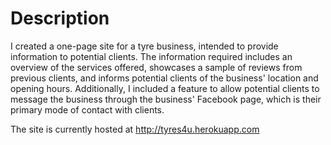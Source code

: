 # Description

I created a one-page site for a tyre business, intended to provide information to potential clients. The information required includes an overview of the services offered, showcases a sample of reviews from previous clients, and informs potential clients of the business' location and opening hours. Additionally, I included a feature to allow potential clients to message the business through the business' Facebook page, which is their primary mode of contact with clients.

The site is currently hosted at http://tyres4u.herokuapp.com
